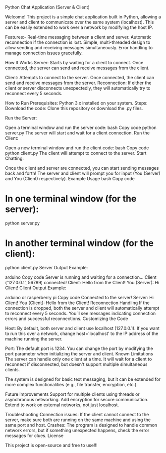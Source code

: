 
Python Chat Application (Server & Client)

Welcome! This project is a simple chat application built in Python, allowing a server and client to communicate over the same system (localhost). This can be easily extended to work over a network by modifying the host IP.

Features:-
Real-time messaging between a client and server.
Automatic reconnection if the connection is lost.
Simple, multi-threaded design to allow sending and receiving messages simultaneously.
Error handling to manage connection issues gracefully.

How It Works
Server: Starts by waiting for a client to connect. Once connected, the server can send and receive messages from the client.

Client: Attempts to connect to the server. Once connected, the client can send and receive messages from the server.
Reconnection: If either the client or server disconnects unexpectedly, they will automatically try to reconnect every 5 seconds.

How to Run
Prerequisites:
Python 3.x installed on your system.
Steps:
Download the code: Clone this repository or download the .py files.

Run the Server:

Open a terminal window and run the server code:
bash
Copy code
python server.py
The server will start and wait for a client connection.
Run the Client:

Open a new terminal window and run the client code:
bash
Copy code
python client.py
The client will attempt to connect to the server.
Start Chatting:

Once the client and server are connected, you can start sending messages back and forth!
The server and client will prompt you for input (You (Server) and You (Client) respectively).
Example Usage
bash
Copy code
# In one terminal window (for the server):
python server.py

# In another terminal window (for the client):
python client.py
Server Output Example:

arduino
Copy code
Server is running and waiting for a connection...
Client ('127.0.0.1', 56789) connected!
Client: Hello from the Client!
You (Server): Hi Client!
Client Output Example:

arduino or rasperberry pi 
Copy code
Connected to the server!
Server: Hi Client!
You (Client): Hello from the Client!
Reconnection Handling
If the connection is dropped, both the server and client will automatically attempt to reconnect every 5 seconds.
You’ll see messages indicating connection errors and successful reconnections.
Customizing the Code

Host: By default, both server and client use localhost (127.0.0.1). If you want to run this over a network, change host='localhost' to the IP address of the machine running the server.

Port: The default port is 1234. You can change the port by modifying the port parameter when initializing the server and client.
Known Limitations
The server can handle only one client at a time. It will wait for a client to reconnect if disconnected, but doesn't support multiple simultaneous clients.

The system is designed for basic text messaging, but it can be extended for more complex functionalities (e.g., file transfer, encryption, etc.).


Future Improvements
Support for multiple clients using threads or asynchronous networking.
Add encryption for secure communication.
Extend to work on external networks, not just localhost.

Troubleshooting
Connection issues: If the client cannot connect to the server, make sure both are running on the same machine and using the same port and host.
Crashes: The program is designed to handle common network errors, but if something unexpected happens, check the error messages for clues.
License


This project is open-source and free to use!!!
